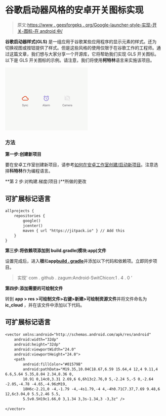# 谷歌启动器风格的安卓开关图标实现

> 原文:[https://www . geesforgeks . org/Google-launcher-style-实现-开关-图标-在 android 中/](https://www.geeksforgeeks.org/google-launcher-style-implementation-of-switch-icon-in-android/)

**谷歌启动器样式(GLS)** 是一组应用于谷歌某些应用程序的显示元素的样式。还为切换视图或按钮提供了样式。但是这些风格的使用仅限于在谷歌工作的工程师。通过这篇文章，我们想与大家分享一个开源库，它将帮助我们实现 GLS 开关图标。以下是 GLS 开关图标的示例。请注意，我们将使用**柯特林**语言来实施该项目。

![Examples of GLS Switch icons.](img/eca34314a4b59ad89a9c1bce24631082.png)

### 方法

**第一步:创建新项目**

要在安卓工作室创建新项目，请参考[如何在安卓工作室创建/启动新项目](https://www.geeksforgeeks.org/android-how-to-create-start-a-new-project-in-android-studio/)。注意选择**科特林**作为编程语言。

**第 2 步:对构建.梯度(项目:)**所做的更改

## 可扩展标记语言

```
allprojects {
    repositories {
        google()
        jcenter()
        maven { url "https://jitpack.io" } // Add this
    }
}
```

**第三步:将依赖项添加到 build.gradle(模块:app)文件**

设置完成后，进入**根**和**app**[**build . gradle**](https://www.geeksforgeeks.org/android-build-gradle/)并添加以下代码和依赖项。立即同步项目。

> 实现' com . github . zagum:Android-SwitChicon:1 . 4 . 0 '

**第四步:添加需要的可绘制文件**

转到 **app > res >可绘制文件>右键>新建>可绘制资源文件**并将文件命名为 **ic_cloud** ，并在该文件中添加以下代码。

## 可扩展标记语言

```
<vector xmlns:android="http://schemas.android.com/apk/res/android"
    android:width="32dp"
    android:height="32dp"
    android:viewportWidth="24.0"
    android:viewportHeight="24.0">
    <path
        android:fillColor="#01579B"
        android:pathData="M19.35,10.04C18.67,6.59 15.64,4 12,4 9.11,4 6.6,5.64 5.35,8.04 2.34,8.36 0,
        10.91 0,14c0,3.31 2.69,6 6,6h13c2.76,0 5,-2.24 5,-5 0,-2.64 -2.05,-4.78 -4.65,-4.96zM19,
        18H6c-2.21,0 -4,-1.79 -4,-4s1.79,-4 4,-4h0.71C7.37,7.69 9.48,6 12,6c3.04,0 5.5,2.46 5.5,
        5.5v0.5H19c1.66,0 3,1.34 3,3s-1.34,3 -3,3z" />

</vector>
```